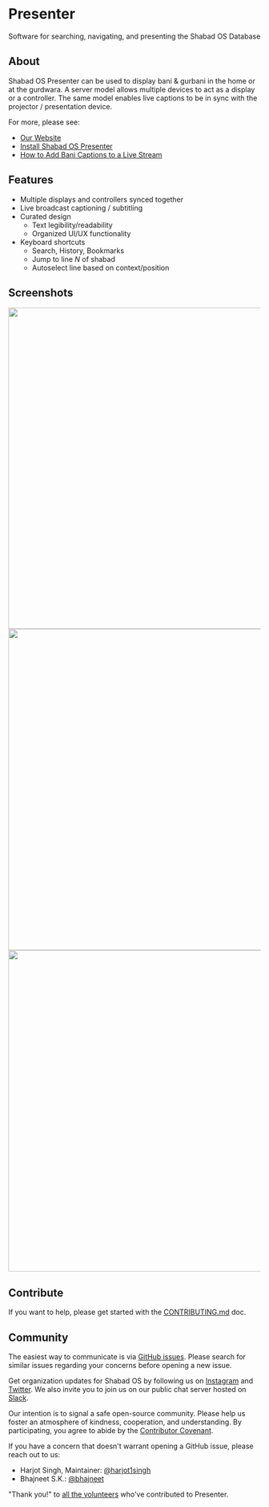 # Presenter

Software for searching, navigating, and presenting the Shabad OS Database

## About

Shabad OS Presenter can be used to display bani & gurbani in the home or at the gurdwara. A server model allows multiple devices to act as a display or a controller. The same model enables live captions to be in sync with the projector / presentation device.

For more, please see:

- [Our Website](https://www.shabados.com/)
- [Install Shabad OS Presenter](https://www.shabados.com/support/install-shabad-os-presenter/)
- [How to Add Bani Captions to a Live Stream](https://www.shabados.com/support/add-bani-captions-to-a-live-stream/)

## Features

- Multiple displays and controllers synced together
- Live broadcast captioning / subtitling
- Curated design
  - Text legibility/readability
  - Organized UI/UX functionality
- Keyboard shortcuts
  - Search, History, Bookmarks
  - Jump to line _N_ of shabad
  - Autoselect line based on context/position

## Screenshots

<img src="docs/readme-screenshot-presenter.png" width="640">
<img src="docs/readme-screenshot-controller.png" width="640">
<img src="docs/readme-screenshot-settings.png" width="640">

## Contribute

If you want to help, please get started with the [CONTRIBUTING.md](./CONTRIBUTING.md) doc.

## Community

The easiest way to communicate is via [GitHub issues](https://github.com/shabados/presenter/issues). Please search for similar issues regarding your concerns before opening a new issue.

Get organization updates for Shabad OS by following us on [Instagram](https://www.instagram.com/shabad_os/) and [Twitter](https://twitter.com/shabad_os/). We also invite you to join us on our public chat server hosted on [Slack](https://chat.shabados.com/).

Our intention is to signal a safe open-source community. Please help us foster an atmosphere of kindness, cooperation, and understanding. By participating, you agree to abide by the [Contributor Covenant](https://www.contributor-covenant.org/version/2/0/code_of_conduct/).

If you have a concern that doesn't warrant opening a GitHub issue, please reach out to us:

- Harjot Singh, Maintainer: [@harjot1singh](https://github.com/harjot1singh)
- Bhajneet S.K.: [@bhajneet](https://github.com/bhajneet)

"Thank you!" to [all the volunteers](https://github.com/shabados/presenter/graphs/contributors) who've contributed to Presenter.
